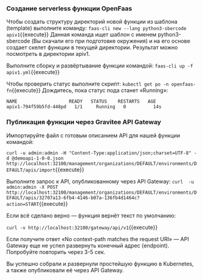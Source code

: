 ### Создание serverless функции OpenFaas
Чтобы создать структуру директорий новой функции из шаблона (template) выполните команду:
`faas-cli new --lang python3-sbercode apiv1`{{execute}}
Данная команда ищет шаблон с именем python3-sbercode (Вы скачали его при подготовке окружения) и на его основе создает скелет функции в текущей директории. Результат можно посмотреть в директории apiv1.

Выполните сборку и развёртывание функции командой:
`faas-cli up -f apiv1.yml`{{execute}}

Чтобы проверить статус выполните скрипт:
`kubectl get po -n openfaas-fn`{{execute}}
Дождитесь, пока статус пода станет «Running»:
```
NAME                   READY   STATUS    RESTARTS   AGE
apiv1-794f59b5fd-448pd   1/1     Running   0          14s
```

### Публикация функции через Gravitee API Gateway

Импортируйте файл с готовым описанием API для нашей функции командой:

`curl -u admin:admin -H "Content-Type:application/json;charset=UTF-8" -d @demoapi-1-0-0.json    http://localhost:32100/management/organizations/DEFAULT/environments/DEFAULT/apis/import`{{execute}}

Выполните запрос к API, опубликованному через API Gateway:
`curl  -u admin:admin -X POST http://localhost:32100/management/organizations/DEFAULT/environments/DEFAULT/apis/32707a13-6fb4-4146-b07a-136fb4d1464c?action=START`{{execute}}

Если всё сделано верно — функция вернёт текст по умолчанию: 

`curl -v http://localhost:32100/gateway/api/v1`{{execute}}

Если получите ответ «No context-path matches the request URI» — API Gateway еще не успел развернуть конечный адрес (endpoint). Попробуйте повторить через 3-5 сек.

Вы успешно собрали и развернули простейшую функцию в Kubernetes, а также опубликовали её через API Gateway.